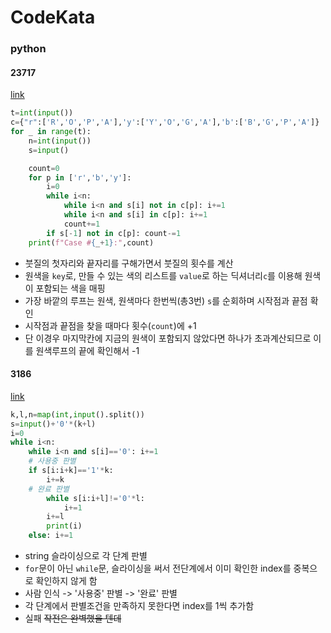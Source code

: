 # CodeKata
### python
#### 23717
[link](https://www.acmicpc.net/problem/23717)

```python
t=int(input())
c={"r":['R','O','P','A'],'y':['Y','O','G','A'],'b':['B','G','P','A']}
for _ in range(t):
    n=int(input())
    s=input()

    count=0
    for p in ['r','b','y']:
        i=0
        while i<n:
            while i<n and s[i] not in c[p]: i+=1
            while i<n and s[i] in c[p]: i+=1
            count+=1
        if s[-1] not in c[p]: count-=1
    print(f"Case #{_+1}:",count)
```
- 붓질의 첫자리와 끝자리를 구해가면서 붓질의 횟수를 계산
- 원색을 `key`로, 만들 수 있는 색의 리스트를 `value`로 하는 딕셔너리`c`를 이용해 원색이 포함되는 색을 매핑
- 가장 바깥의 루프는 원색, 원색마다 한번씩(총3번) `s`를 순회하며 시작점과 끝점 확인
- 시작점과 끝점을 찾을 때마다 횟수(`count`)에 +1
- 단 이경우 마지막칸에 지금의 원색이 포함되지 않았다면 하나가 초과계산되므로 이를 원색루프의 끝에 확인해서 -1

#### 3186
[link](https://www.acmicpc.net/problem/3186)
```python
k,l,n=map(int,input().split())
s=input()+'0'*(k+l)
i=0
while i<n:
    while i<n and s[i]=='0': i+=1
    # 사용중 판별
    if s[i:i+k]=='1'*k: 
        i+=k
    # 완료 판별
        while s[i:i+l]!='0'*l:
            i+=1
        i+=l
        print(i)
    else: i+=1
```
- string 슬라이싱으로 각 단계 판별
- `for`문이 아닌 `while`문, 슬라이싱을 써서 전단계에서 이미 확인한 index를 중복으로 확인하지 않게 함
- 사람 인식 -> '사용중' 판별 -> '완료' 판별
- 각 단계에서 판별조건을 만족하지 못한다면 index를 1씩 추가함
- 실패 ~~작전은 완벽했을 텐데~~